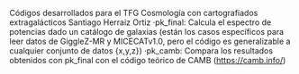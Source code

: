 Códigos desarrollados para el TFG Cosmología con cartografiados extragalácticos
Santiago Herraiz Ortiz
·pk_final: Calcula el espectro de potencias dado un catálogo de galaxias (están los casos específicos para leer datos de GiggleZ-MR y MICECATv1.0, pero el código es generalizable a cualquier conjunto de datos {x,y,z})
·pk_camb: Compara los resultados obtenidos con pk_final con el código teórico de CAMB (https://camb.info/)
